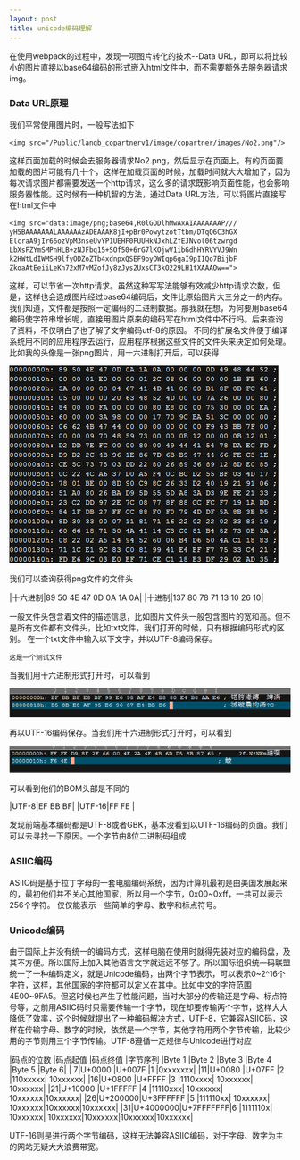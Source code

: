 ```yaml
---
layout: post
title: unicode编码理解
---
```


在使用webpack的过程中，发现一项图片转化的技术--Data URL，即可以将比较小的图片直接以base64编码的形式嵌入html文件中，而不需要额外去服务器请求img。

### Data URL原理
我们平常使用图片时，一般写法如下
~~~
<img src="/Public/lanqb_copartnerv1/image/copartner/images/No2.png"/>
~~~

这样页面加载的时候会去服务器请求No2.png，然后显示在页面上。有的页面要加载的图片可能有几十个，这样在加载页面的时候，加载时间就大大增加了，因为每次请求图片都需要发送一个http请求，这么多的请求既影响页面性能，也会影响服务器性能。这时候有一种机智的方法，通过Data URL方法，可以将图片直接写在html文件中

~~~
<img src="data:image/png;base64,R0lGODlhMwAxAIAAAAAAAP///
yH5BAAAAAAALAAAAAAzADEAAAK8jI+pBr0PowytzotTtbm/DTqQ6C3hGX
ElcraA9jIr66ozVpM3nseUvYP1UEHF0FUUHkNJxhLZfEJNvol06tzwrgd
LbXsFZYmSMPnHLB+zNJFbq15+SOf50+6rG7lKOjwV1ibGdhHYRVYVJ9Wn
k2HWtLdIWMSH9lfyODZoZTb4xdnpxQSEF9oyOWIqp6gaI9pI1Qo7BijbF
ZkoaAtEeiiLeKn72xM7vMZofJy8zJys2UxsCT3kO229LH1tXAAAOw==">
~~~

这样，可以节省一次http请求。虽然这种写写法能够有效减少http请求次数，但是，这样也会造成图片经过base64编码后，文件比原始图片大三分之一的内存。我们知道，文件都是按照一定编码的二进制数据。那我就在想，为何要用base64编码使字符串增长呢，直接用图片原来的编码写在html文件中不行吗。后来查询了资料，不仅明白了也了解了文字编码utf-8的原因。
不同的扩展名文件便于编译系统用不同的应用程序去运行，应用程序根据这些文件的文件头来决定如何处理。比如我的头像是一张png图片，用十六进制打开后，可以获得

![png-head](/img/png_head.png)

我们可以查询获得png文件的文件头

|十六进制|89 50 4E 47 0D 0A 1A 0A|
|十进制|137 80 78 71 13 10 26 10|

一般文件头包含着文件的描述信息，比如图片文件头一般包含图片的宽和高。但不是所有文件都有文件头，比如txt文件，我们打开的时候，只有根据编码形式的区别。
在一个txt文件中输入以下文字，并以UTF-8编码保存。

~~~
这是一个测试文件
~~~

当我们用十六进制形式打开时，可以看到

![utf-8](/img/utf-8.png)

再以UTF-16编码保存。当我们用十六进制形式打开时，可以看到

![utf-16](/img/utf-16.png)

可以看到他们的BOM头部是不同的

|UTF-8|EF BB BF|
|UTF-16|FF FE |

发现前端基本编码都是UTF-8或者GBK，基本没看到以UTF-16编码的页面。我们可以去寻找一下原因。一个字节由8位二进制码组成

### ASIIC编码
ASIIC码是基于拉丁字母的一套电脑编码系统，因为计算机最初是由美国发展起来的，最初他们并不关心其他国家，所以用一个字节，0x00~0xff，一共可以表示256个字符。
仅仅能表示一些简单的字母、数字和标点符号。

### Unicode编码
由于国际上并没有统一的编码方式，这样电脑在使用时就得先装对应的编码盘，及其不方便。所以国际上加入其他语言文字就远远不够了。所以国际组织统一码联盟统一了一种编码定义，就是Unicode编码，由两个字节表示，可以表示0~2^16个字符，这样，其他国家的字符都可以定义在其中。比如中文的字符范围4E00~9FA5。但这时候也产生了性能问题，当时大部分的传输还是字母、标点符号等，之前用ASIIC码时只需要传输一个字节，现在却要传输两个字节，这样大大降低了效率，这个时候就提出了一种编码解决方式，UTF-8，它兼容ASIIC码，这样在传输字母、数字的时候，依然是一个字节，其他字符用两个字节传输，比较少用的字节则用三个字节传输。UTF-8遵循一定规律与Unicode进行对应

|码点的位数	|码点起值	|码点终值	|字节序列	|Byte 1	|Byte 2	|Byte 3	|Byte 4	|Byte 5	|Byte 6|
| 7|U+0000	|U+007F		|1	|0xxxxxxx|
|11|U+0080	|U+07FF		|2	|110xxxxx|	10xxxxxx|
|16|U+0800	|U+FFFF		|3	|1110xxxx|	10xxxxxx|	10xxxxxx|
|21|U+10000	|U+1FFFFF	|4	|11110xxx|	10xxxxxx|	10xxxxxx|10xxxxxx|
|26|U+200000|U+3FFFFFF	|5	|111110xx|	10xxxxxx|	10xxxxxx|10xxxxxx|10xxxxxx|
|31|U+4000000|U+7FFFFFFF|6	|1111110x|	10xxxxxx|	10xxxxxx|10xxxxxx|10xxxxxx|10xxxxxx|

UTF-16则是进行两个字节编码，这样无法兼容ASIIC编码，对于字母、数字为主的网站无疑大大浪费带宽。
